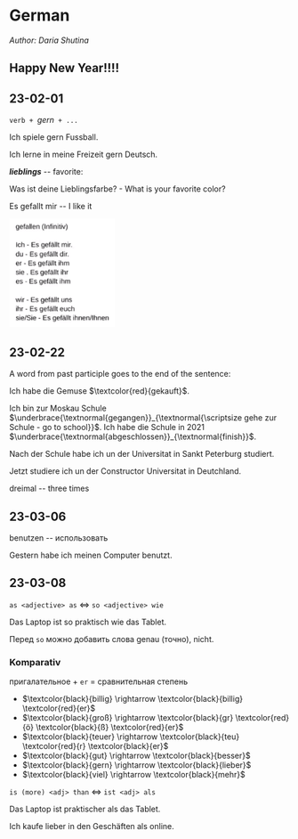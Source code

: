 # German 

*Author: Daria Shutina*



## Happy New Year!!!!







## 23-02-01

$\texttt{verb + } \textit{gern} \texttt{ + ...}$ 

Ich spiele gern Fussball.

Ich lerne in meine Freizeit gern Deutsch. 





***lieblings*** -- favorite:

Was ist deine Lieblingsfarbe? - What is your favorite color?





Es gefallt mir -- I like it

<img src="./pics for conspects/GER/GER 23-02-01 1.png" alt="GER 23-02-01 1" style="zoom:80%;" />

 





## 23-02-22

A word from past participle goes to the end of the sentence:

Ich habe die Gemuse $\textcolor{red}{gekauft}$.



Ich bin zur Moskau Schule $\underbrace{\textnormal{gegangen}}_{\textnormal{\scriptsize gehe zur Schule - go to school}}$. Ich habe die Schule in 2021 $\underbrace{\textnormal{abgeschlossen}}_{\textnormal{finish}}$. 

 Nach der Schule habe ich un der Universitat in Sankt Peterburg studiert. 

 Jetzt studiere ich un der Constructor Universitat in Deutchland. 



dreimal -- three times 







## 23-03-06

benutzen -- использовать 

Gestern habe ich meinen Computer benutzt. 









## 23-03-08



`as <adjective> as` $\Leftrightarrow$ `so <adjective> wie`

Das Laptop ist so praktisch wie das Tablet. 

Перед `so` можно добавить слова genau (точно), nicht. 





### Komparativ

пригалательное + `er` = сравнительная степень

- $\textcolor{black}{billig} \rightarrow \textcolor{black}{billig} \textcolor{red}{er}$
- $\textcolor{black}{groß} \rightarrow \textcolor{black}{gr} \textcolor{red}{ö} \textcolor{black}{ß} \textcolor{red}{er}$
- $\textcolor{black}{teuer} \rightarrow \textcolor{black}{teu} \textcolor{red}{r} \textcolor{black}{er}$ 
- $\textcolor{black}{gut} \rightarrow \textcolor{black}{besser}$
- $\textcolor{black}{gern} \rightarrow \textcolor{black}{lieber}$
- $\textcolor{black}{viel} \rightarrow \textcolor{black}{mehr}$



`is (more) <adj> than` $\Leftrightarrow$ `ist <adj> als`

Das Laptop ist praktischer als das Tablet. 

Ich kaufe lieber in den Geschäften als online. 